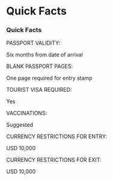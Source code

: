 # Quick Facts

### Quick Facts

PASSPORT VALIDITY:

Six months from date of arrival

BLANK PASSPORT PAGES:

One page required for entry stamp

TOURIST VISA REQUIRED:

Yes

VACCINATIONS:

Suggested

CURRENCY RESTRICTIONS FOR ENTRY:

USD 10,000

CURRENCY RESTRICTIONS FOR EXIT:

USD 10,000